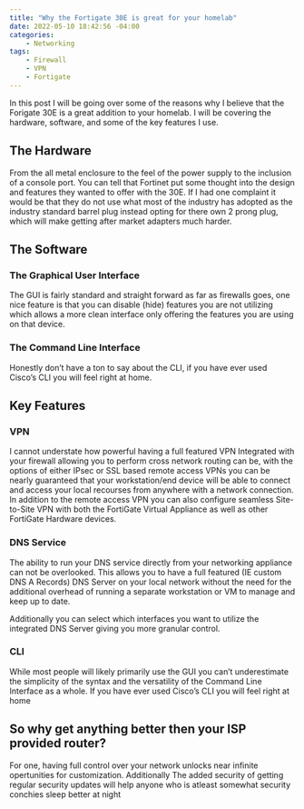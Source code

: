 ```yaml
---
title: "Why the Fortigate 30E is great for your homelab"
date: 2022-05-10 18:42:56 -04:00
categories:
    - Networking
tags:
    - Firewall
    - VPN
    - Fortigate
---
```

In this post I will be going over some of the reasons why I believe that the Forigate 30E is a great addition to your homelab. I will be covering the hardware, software, and some of the key features I use.

## The Hardware
From the all metal enclosure to the feel of the power supply to the inclusion of a console port. You can tell that Fortinet put some thought into the design and features they wanted to offer with the 30E. If I had one complaint it would be that they do not use what most of the industry has adopted as the industry standard barrel plug instead opting for there own 2 prong plug, which will make getting after market adapters much harder.

## The Software
### The Graphical User Interface
The GUI is fairly standard and straight forward as far as firewalls goes, one nice feature is that you can disable (hide) features you are not utilizing which allows a more clean interface only offering the features you are using on that device.

### The Command Line Interface
Honestly don’t have a ton to say about the CLI, if you have ever used Cisco’s CLI you will feel right at home.

## Key Features
### VPN
I cannot understate how powerful having a full featured VPN Integrated with your firewall allowing you to perform cross network routing can be, with the options of either IPsec or SSL based remote access VPNs you can be nearly guaranteed that your workstation/end device will be able to connect and access your local recourses from anywhere with a network connection. In addition to the remote access VPN you can also configure seamless Site-to-Site VPN with both the FortiGate Virtual Appliance as well as other FortiGate Hardware devices.

### DNS Service
The ability to run your DNS service directly from your networking appliance can not be overlooked. This allows you to have a full featured (IE custom DNS A Records) DNS Server on your local network without the need for the additional overhead of running a separate workstation or VM to manage and keep up to date.

Additionally you can select which interfaces you want to utilize the integrated DNS Server giving you more granular control.

### CLI
While most people will likely primarily use the GUI you can’t underestimate the simplicity of the syntax and the versatility of the Command Line Interface as a whole. If you have ever used Cisco’s CLI you will feel right at home

## So why get anything better then your ISP provided router?
For one, having full control over your network unlocks near infinite opertunities for customization. Additionally The added security of getting regular security updates will help anyone who is atleast somewhat security conchies sleep better at night